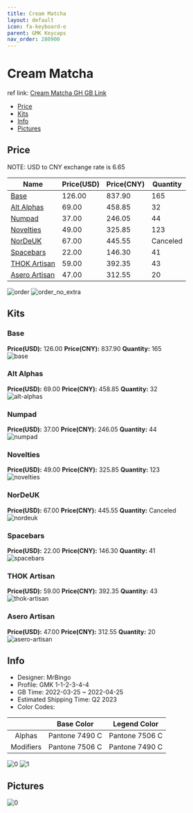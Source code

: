```yaml
---
title: Cream Matcha 
layout: default
icon: fa-keyboard-o
parent: GMK Keycaps
nav_order: 280900
---
```


# Cream Matcha 

ref link: [Cream Matcha GH GB Link](https://geekhack.org/index.php?topic=116686.0)

* [Price](#price)
* [Kits](#kits)
* [Info](#info)
* [Pictures](#pictures)

## Price

NOTE: USD to CNY exchange rate is 6.65

| Name          | Price(USD)   |  Price(CNY) | Quantity |
| ------------- | ------------ |  ---------- | -------- |
|[Base](#base)|126.00|837.90|165|
|[Alt Alphas](#alt-alphas)|69.00|458.85|32|
|[Numpad](#numpad)|37.00|246.05|44|
|[Novelties](#novelties)|49.00|325.85|123|
|[NorDeUK](#nordeuk)|67.00|445.55|Canceled|
|[Spacebars](#spacebars)|22.00|146.30|41|
|[THOK Artisan](#thok-artisan)|59.00|392.35|43|
|[Asero Artisan](#asero-artisan)|47.00|312.55|20|

<img src="{{ 'assets/images/gmk-keycaps/Cream-Matcha/order.png' | relative_url }}" alt="order" class="image featured">
<img src="{{ 'assets/images/gmk-keycaps/Cream-Matcha/order_no_extra.png' | relative_url }}" alt="order_no_extra" class="image featured">

## Kits
### Base  
**Price(USD):** 126.00	**Price(CNY):** 837.90	**Quantity:** 165  
<img src="{{ 'assets/images/gmk-keycaps/Cream-Matcha/kits_pics/base.jpg' | relative_url }}" alt="base" class="image featured">

### Alt Alphas  
**Price(USD):** 69.00	**Price(CNY):** 458.85	**Quantity:** 32  
<img src="{{ 'assets/images/gmk-keycaps/Cream-Matcha/kits_pics/alt-alphas.jpg' | relative_url }}" alt="alt-alphas" class="image featured">

### Numpad  
**Price(USD):** 37.00	**Price(CNY):** 246.05	**Quantity:** 44  
<img src="{{ 'assets/images/gmk-keycaps/Cream-Matcha/kits_pics/numpad.jpg' | relative_url }}" alt="numpad" class="image featured">

### Novelties  
**Price(USD):** 49.00	**Price(CNY):** 325.85	**Quantity:** 123  
<img src="{{ 'assets/images/gmk-keycaps/Cream-Matcha/kits_pics/novelties.jpg' | relative_url }}" alt="novelties" class="image featured">

### NorDeUK  
**Price(USD):** 67.00	**Price(CNY):** 445.55	**Quantity:** Canceled  
<img src="{{ 'assets/images/gmk-keycaps/Cream-Matcha/kits_pics/nordeuk.png' | relative_url }}" alt="nordeuk" class="image featured">

### Spacebars  
**Price(USD):** 22.00	**Price(CNY):** 146.30	**Quantity:** 41  
<img src="{{ 'assets/images/gmk-keycaps/Cream-Matcha/kits_pics/spacebars.jpg' | relative_url }}" alt="spacebars" class="image featured">

### THOK Artisan  
**Price(USD):** 59.00	**Price(CNY):** 392.35	**Quantity:** 43  
<img src="{{ 'assets/images/gmk-keycaps/Cream-Matcha/kits_pics/thok-artisan.png' | relative_url }}" alt="thok-artisan" class="image featured">

### Asero Artisan  
**Price(USD):** 47.00	**Price(CNY):** 312.55	**Quantity:** 20  
<img src="{{ 'assets/images/gmk-keycaps/Cream-Matcha/kits_pics/asero-artisan.png' | relative_url }}" alt="asero-artisan" class="image featured">

## Info
* Designer: MrBingo  
* Profile: GMK 1-1-2-3-4-4  
* GB Time: 2022-03-25 ~ 2022-04-25  
* Estimated Shipping Time: Q2 2023  
* Color Codes:  

| |Base Color     | Legend Color
| :-------------: | :-------------: | :------------:
|Alphas|Pantone 7490 C|Pantone 7506 C
|Modifiers|Pantone 7506 C|Pantone 7490 C

<img src="{{ 'assets/images/gmk-keycaps/Cream-Matcha/0.jpg' | relative_url }}" alt="0" class="image featured">
<img src="{{ 'assets/images/gmk-keycaps/Cream-Matcha/1.jpg' | relative_url }}" alt="1" class="image featured">

## Pictures  
<img src="{{ 'assets/images/gmk-keycaps/Cream-Matcha/rendering_pics/0.jpg' | relative_url }}" alt="0" class="image featured">
